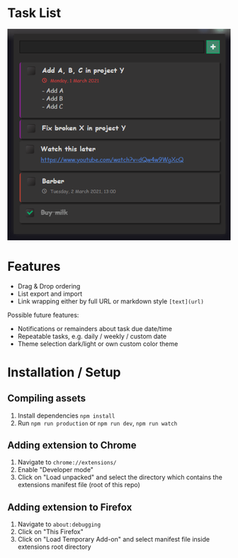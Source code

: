 # Task List

![Task List](screenshot.png "Task List")

# Features

- Drag & Drop ordering
- List export and import
- Link wrapping either by full URL or markdown style `[text](url)`

Possible future features:

- Notifications or remainders about task due date/time
- Repeatable tasks, e.g. daily / weekly / custom date
- Theme selection dark/light or own custom color theme

# Installation / Setup

## Compiling assets

1. Install dependencies `npm install`
2. Run `npm run production` or `npm run dev`, `npm run watch`

## Adding extension to Chrome

1. Navigate to `chrome://extensions/`
2. Enable "Developer mode"
3. Click on "Load unpacked" and select the directory which contains the extensions manifest file (root of this repo)

## Adding extension to Firefox

1. Navigate to `about:debugging`
2. Click on "This Firefox"
3. Click on "Load Temporary Add-on" and select manifest file inside extensions root directory